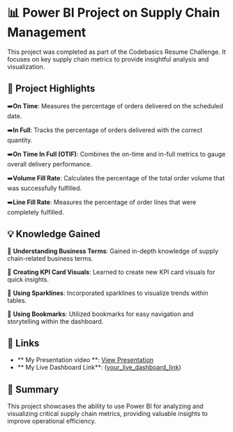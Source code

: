 # 📊 Power BI Project on Supply Chain Management

This project was completed as part of the Codebasics Resume Challenge. It focuses on key supply chain metrics to provide insightful analysis and visualization.

## 🚀 Project Highlights

➡️**On Time**: Measures the percentage of orders delivered on the scheduled date.

➡️**In Full**: Tracks the percentage of orders delivered with the correct quantity.

➡️**On Time In Full (OTIF)**: Combines the on-time and in-full metrics to gauge overall delivery performance.

➡️**Volume Fill Rate**: Calculates the percentage of the total order volume that was successfully fulfilled.

➡️**Line Fill Rate**: Measures the percentage of order lines that were completely fulfilled.

## 💡 Knowledge Gained

🔸 **Understanding Business Terms**: Gained in-depth knowledge of supply chain-related business terms.

🔸 **Creating KPI Card Visuals**: Learned to create new KPI card visuals for quick insights.

🔸 **Using Sparklines**: Incorporated sparklines to visualize trends within tables.

🔸 **Using Bookmarks**: Utilized bookmarks for easy navigation and storytelling within the dashboard.

## 🔗 Links

- ** My Presentation video **: [View Presentation](https://www.youtube.com/watch?v=ng9P0KnU3Q4)
- ** My Live Dashboard Link**: ([your_live_dashboard_link](https://app.powerbi.com/view?r=eyJrIjoiOGFmODYyMzgtYjRhMi00NDVlLWFlMmItYTgyNDJkY2VjM2VhIiwidCI6ImM2ZTU0OWIzLTVmNDUtNDAzMi1hYWU5LWQ0MjQ0ZGM1YjJjNCJ9))

## 📜 Summary

This project showcases the ability to use Power BI for analyzing and visualizing critical supply chain metrics, providing valuable insights to improve operational efficiency.
